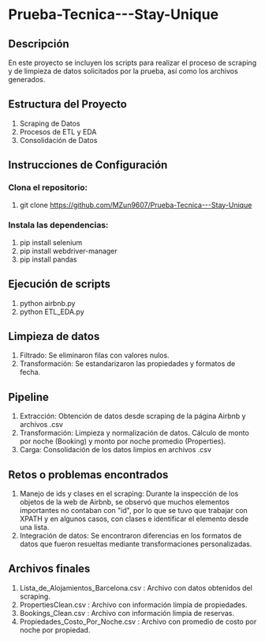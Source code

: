 # Prueba-Tecnica---Stay-Unique

## Descripción
En este proyecto se incluyen los scripts para realizar el proceso de scraping y de limpieza de datos solicitados por la prueba, así como los archivos generados.

## Estructura del Proyecto
1. Scraping de Datos
2. Procesos de ETL y EDA
3. Consolidación de Datos

## Instrucciones de Configuración
### Clona el repositorio:
1. git clone https://github.com/MZun9607/Prueba-Tecnica---Stay-Unique

### Instala las dependencias:
1. pip install selenium
2. pip install webdriver-manager
3. pip install pandas

## Ejecución de scripts
1. python airbnb.py
2. python ETL_EDA.py

## Limpieza de datos
1. Filtrado: Se eliminaron filas con valores nulos.
2. Transformación: Se estandarizaron las propiedades y formatos de fecha.

## Pipeline
1. Extracción: Obtención de datos desde scraping de la página Airbnb y archivos .csv
2. Transformación: Limpieza y normalización de datos. Cálculo de monto por noche (Booking) y monto por noche promedio (Properties).
3. Carga: Consolidación de los datos limpios en archivos .csv

## Retos o problemas encontrados
1. Manejo de ids y clases en el scraping:
   Durante la inspección de los objetos de la web de Airbnb, se observó que muchos elementos importantes no contaban con "id", por lo que se tuvo que trabajar con XPATH y en algunos casos, con clases e identificar el elemento desde una lista.
2. Integración de datos: Se encontraron diferencias en los formatos de datos que fueron resueltas mediante transformaciones personalizadas.

## Archivos finales
1. Lista_de_Alojamientos_Barcelona.csv : Archivo con datos obtenidos del scraping.
2. PropertiesClean.csv : Archivo con información limpia de propiedades.
3. Bookings_Clean.csv : Archivo con información limpia de reservas.
4. Propiedades_Costo_Por_Noche.csv : Archivo con promedio de costo por noche por propiedad.
